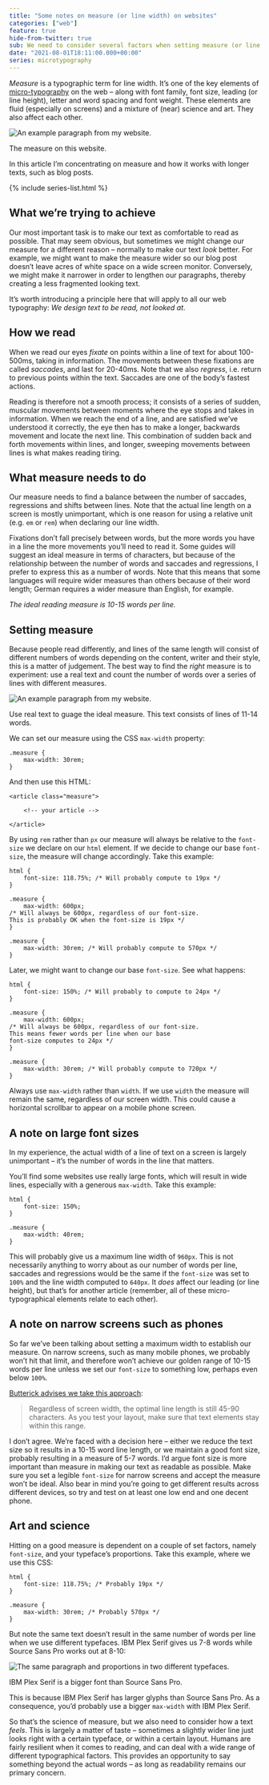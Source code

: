 ```yaml
---
title: "Some notes on measure (or line width) on websites"
categories: ["web"]
feature: true
hide-from-twitter: true
sub: We need to consider several factors when setting measure (or line width) on a  screen. Luckily, humans are pretty resilient when it comes to reading, so we can  enjoy some flexibility.
date: "2021-08-01T18:11:00.000+00:00"
series: microtypography
---
```


<i>Measure</i> is a typographic term for line width. It’s one of the key elements of [micro-typography](https://en.wikipedia.org/wiki/Microtypography) on the web – along with font family, font size, leading (or line height), letter and word spacing and font weight. These elements are fluid (especially on screens) and a mixture of (near) science and art. They also affect each other.

![An example paragraph from my website.](https://thisdaysportion.com/images/measure.png "An example paragraph from my website.")
<figcaption>The measure on this website.</figcaption>

In this article I’m concentrating on measure and how it works with longer texts, such as blog posts.

{% include series-list.html %}

## What we’re trying to achieve

Our most important task is to make our text as comfortable to read as possible. That may seem obvious, but sometimes we might change our measure for a different reason – normally to make our text _look_ better. For example, we might want to make the measure wider so our blog post doesn’t leave acres of white space on a wide screen monitor. Conversely, we might make it narrower in order to lengthen our paragraphs, thereby creating a less fragmented looking text.

It’s worth introducing a principle here that will apply to all our web typography: _We design text to be read, not looked at_.

## How we read

When we read our eyes <i>fixate</i> on points within a line of text for about 100-500ms, taking in information. The movements between these fixations are called <i>saccades</i>, and last for 20-40ms. Note that we also <i>regress</i>, i.e. return to previous points within the text. Saccades are one of the body’s fastest actions.

Reading is therefore not a smooth process; it consists of a series of sudden, muscular movements between moments where the eye stops and takes in information. When we reach the end of a line, and are satisfied we’ve understood it correctly, the eye then has to make a longer, backwards movement and locate the next line. This combination of sudden back and forth movements within lines, and longer, sweeping movements between lines is what makes reading tiring.

## What measure needs to do

Our measure needs to find a balance between the number of saccades, regressions and shifts between lines. Note that the actual line length on a screen is mostly unimportant, which is one reason for using a relative unit (e.g. `em` or `rem`) when declaring our line width.

Fixations don’t fall precisely between words, but the more words you have in a line the more movements you’ll need to read it. Some guides will suggest an ideal measure in terms of characters, but because of the relationship between the number of words and saccades and regressions, I prefer to express this as a number of words. Note that this means that some languages will require wider measures than others because of their word length; German requires a wider measure than English, for example.

_The ideal reading measure is 10-15 words per line._

## Setting measure

Because people read differently, and lines of the same length will consist of different numbers of words depending on the content, writer and their style, this is a matter of judgement. The best way to find the _right_ measure is to experiment: use a real text and count the number of words over a series of lines with different measures.

![An example paragraph from my website.](https://thisdaysportion.com/images/example-paragraph.png "An example paragraph from my website.")
<figcaption>Use real text to guage the ideal measure. This text consists of lines of 11-14 words.</figcaption>

We can set our measure using the CSS `max-width` property:

    .measure {
    	max-width: 30rem;
    }

And then use this HTML:

    <article class="measure">

    	<!-- your article -->

    </article>

By using `rem` rather than `px` our measure will always be relative to the `font-size` we declare on our `html` element. If we decide to change our base `font-size`, the measure will change accordingly. Take this example:

    html {
    	font-size: 118.75%; /* Will probably compute to 19px */
    }

    .measure {
    	max-width: 600px;
    /* Will always be 600px, regardless of our font-size.
    This is probably OK when the font-size is 19px */
    }

    .measure {
    	max-width: 30rem; /* Will probably compute to 570px */
    }

Later, we might want to change our base `font-size`. See what happens:

    html {
    	font-size: 150%; /* Will probably to compute to 24px */
    }

    .measure {
    	max-width: 600px;
    /* Will always be 600px, regardless of our font-size.
    This means fewer words per line when our base
    font-size computes to 24px */
    }

    .measure {
    	max-width: 30rem; /* Will probably compute to 720px */
    }

Always use `max-width` rather than `width`. If we use `width` the measure will remain the same, regardless of our screen width. This could cause a horizontal scrollbar to appear on a mobile phone screen.

## A note on large font sizes

In my experience, the actual width of a line of text on a screen is largely unimportant – it’s the number of words in the line that matters.

You’ll find some websites use really large fonts, which will result in wide lines, especially with a generous `max-width`. Take this example:

    html {
    	font-size: 150%;
    }

    .measure {
    	max-width: 40rem;
    }

This will probably give us a maximum line width of `960px`. This is not necessarily anything to worry about as our number of words per line, saccades and regressions would be the same if the `font-size` was set to `100%` and the line width computed to `640px`. It _does_ affect our leading (or line height), but that’s for another article (remember, all of these micro-typographical elements relate to each other).

## A note on narrow screens such as phones

So far we’ve been talking about setting a maximum width to establish our measure. On narrow screens, such as many mobile phones, we probably won’t hit that limit, and therefore won’t achieve our golden range of 10-15 words per line unless we set our `font-size` to something low, perhaps even below `100%`.

[Butterick advises we take this approach](https://practicaltypography.com/responsive-web-design.html):

> Regardless of screen width, the optimal line length is still 45-90 characters. As you test your layout, make sure that text elements stay within this range.

I don’t agree. We’re faced with a decision here – either we reduce the text size so it results in a 10-15 word line length, or we maintain a good font size, probably resulting in a measure of 5-7 words. I’d argue font size is more important than measure in making our text as readable as possible. Make sure you set a legible `font-size` for narrow screens and accept the measure won’t be ideal. Also bear in mind you’re going to get different results across different devices, so try and test on at least one low end and one decent phone.

## Art and science

Hitting on a good measure is dependent on a couple of set factors, namely `font-size`, and your typeface’s proportions. Take this example, where we use this CSS:

    html {
    	font-size: 118.75%; /* Probably 19px */
    }

    .measure {
    	max-width: 30rem; /* Probably 570px */
    }

But note the same text doesn’t result in the same number of words per line when we use different typefaces. IBM Plex Serif gives us 7-8 words while Source Sans Pro works out at 8-10:

![The same paragraph and proportions in two different typefaces.](https://thisdaysportion.com/images/plex-source.png "The same paragraph and proportions in two different typefaces.")
<figcaption>IBM Plex Serif is a bigger font than Source Sans Pro.</figcaption>

This is because IBM Plex Serif has larger glyphs than Source Sans Pro. As a consequence, you’d probably use a bigger `max-width` with IBM Plex Serif.

So that’s the science of measure, but we also need to consider how a text _feels_. This is largely a matter of taste – sometimes a slightly wider line just looks right with a certain typeface, or within a certain layout. Humans are fairly resilient when it comes to reading, and can deal with a wide range of different typographical factors. This provides an opportunity to say something beyond the actual words – as long as readability remains our primary concern.
